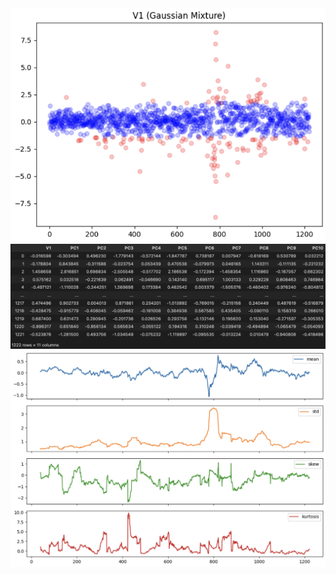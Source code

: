 
<img src="https://github.com/taesungha11/Projects-TH_2023/blob/main/Machine_Learning_based_Factor_Modeling/images/Gaussian_Mixture.png" width=600>


<img src="https://github.com/taesungha11/Projects-TH_2023/blob/main/Machine_Learning_based_Factor_Modeling/images/PCA_matrix.png" width=600>


<img src="https://github.com/taesungha11/Projects-TH_2023/blob/main/Machine_Learning_based_Factor_Modeling/images/rolling_statistics.png" width=600>

